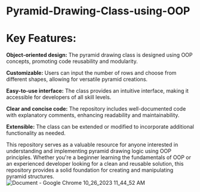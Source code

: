 # Pyramid-Drawing-Class-using-OOP
# Key Features:
**Object-oriented design:** The pyramid drawing class is designed using OOP concepts, promoting code reusability and modularity.

**Customizable:** Users can input the number of rows and choose from different shapes, allowing for versatile pyramid creations.

**Easy-to-use interface:** The class provides an intuitive interface, making it accessible for developers of all skill levels.


**Clear and concise code:** The repository includes well-documented code with explanatory comments, enhancing readability and maintainability.

**Extensible:** The class can be extended or modified to incorporate additional functionality as needed.

This repository serves as a valuable resource for anyone interested in understanding and implementing pyramid drawing logic using OOP principles. Whether you're a beginner learning the fundamentals of OOP or an experienced developer looking for a clean and reusable solution, this repository provides a solid foundation for creating and manipulating pyramid structures.
![Document - Google Chrome 10_26_2023 11_44_52 AM](https://github.com/AmmarNuh/Pyramid-Drawing-Class-using-OOP/assets/135957269/6ccb4bfc-f829-4a21-8ba4-cc7d8dc74ad8)
